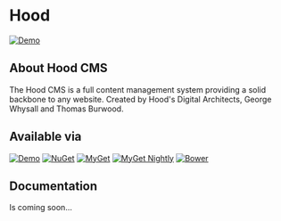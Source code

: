 # Hood

[![Demo](https://hooddigital.visualstudio.com/_apis/public/build/definitions/107a1b8d-bbc9-4a7e-876e-de17e71393a0/1/badge)](http://cms.hooddigital.com/)

## About Hood CMS
The Hood CMS is a full content management system providing a solid backbone to any website. Created by Hood's Digital Architects, George Whysall and Thomas Burwood.


## Available via

[![Demo](https://img.shields.io/nuget/v/Hood.svg?style=flat-square&label=Demo&colorB=eab92d)](http://cms.hooddigital.com/)
[![NuGet](https://img.shields.io/nuget/v/Hood.svg?style=flat-square&label=NuGet)](https://www.nuget.org/packages/Hood/)
[![MyGet](https://img.shields.io/myget/hood/v/hood.svg?style=flat-square&label=MyGet&colorB=008000)](https://www.myget.org/feed/hood/package/nuget/Hood)
[![MyGet Nightly](https://img.shields.io/myget/hood/vpre/hood.svg?style=flat-square&label=MyGet%20Nightly&colorB=97ca00)](https://www.myget.org/feed/hood/package/nuget/Hood)
[![Bower](https://img.shields.io/bower/v/hood.svg?style=flat-square&label=Bower&colorB=f07c3d)](https://github.com/HoodDigital/Hood/)


## Documentation
Is coming soon...
